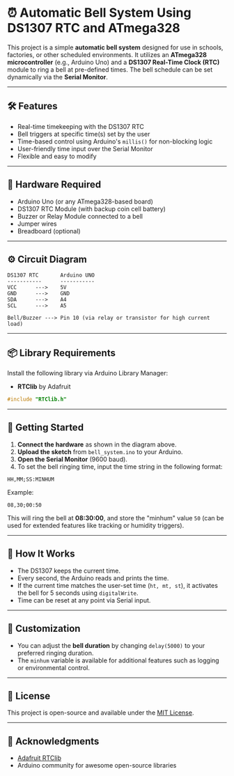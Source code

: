 # ⏰ Automatic Bell System Using DS1307 RTC and ATmega328

This project is a simple **automatic bell system** designed for use in schools, factories, or other scheduled environments. It utilizes an **ATmega328 microcontroller** (e.g., Arduino Uno) and a **DS1307 Real-Time Clock (RTC)** module to ring a bell at pre-defined times. The bell schedule can be set dynamically via the **Serial Monitor**.

---

## 🛠 Features

- Real-time timekeeping with the DS1307 RTC
- Bell triggers at specific time(s) set by the user
- Time-based control using Arduino's `millis()` for non-blocking logic
- User-friendly time input over the Serial Monitor
- Flexible and easy to modify

---

## 🔌 Hardware Required

- Arduino Uno (or any ATmega328-based board)
- DS1307 RTC Module (with backup coin cell battery)
- Buzzer or Relay Module connected to a bell
- Jumper wires
- Breadboard (optional)

---

## ⚙️ Circuit Diagram

```
DS1307 RTC       Arduino UNO
-----------      -----------
VCC      --->    5V  
GND      --->    GND  
SDA      --->    A4  
SCL      --->    A5  

Bell/Buzzer ---> Pin 10 (via relay or transistor for high current load)
```

---

## 📦 Library Requirements

Install the following library via Arduino Library Manager:

- **RTClib** by Adafruit

```cpp
#include "RTClib.h"
```

---

## 🚀 Getting Started

1. **Connect the hardware** as shown in the diagram above.
2. **Upload the sketch** from `bell_system.ino` to your Arduino.
3. **Open the Serial Monitor** (9600 baud).
4. To set the bell ringing time, input the time string in the following format:

```
HH,MM;SS:MINHUM
```

Example:
```
08,30;00:50
```

This will ring the bell at **08:30:00**, and store the "minhum" value `50` (can be used for extended features like tracking or humidity triggers).

---

## 🔔 How It Works

- The DS1307 keeps the current time.
- Every second, the Arduino reads and prints the time.
- If the current time matches the user-set time (`ht, mt, st`), it activates the bell for 5 seconds using `digitalWrite`.
- Time can be reset at any point via Serial input.

---

## 📝 Customization

- You can adjust the **bell duration** by changing `delay(5000)` to your preferred ringing duration.
- The `minhum` variable is available for additional features such as logging or environmental control.

---

## 📄 License

This project is open-source and available under the [MIT License](LICENSE).

---

## 🙌 Acknowledgments

- [Adafruit RTClib](https://github.com/adafruit/RTClib)
- Arduino community for awesome open-source libraries

